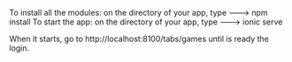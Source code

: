 To install all the modules: on the directory of your app, type ---> npm install
To start the app: on the directory of your app, type ---> ionic serve

When it starts, go to http://localhost:8100/tabs/games until is ready the login.
